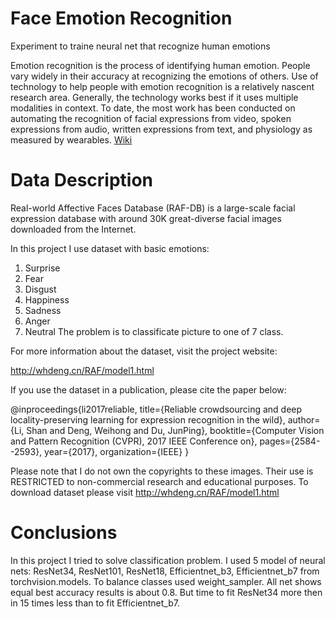# Face Emotion Recognition
Experiment to traine neural net that recognize human emotions

Emotion recognition is the process of identifying human emotion. People vary widely in their accuracy at recognizing the emotions of others. Use of technology to help people with emotion recognition is a relatively nascent research area. Generally, the technology works best if it uses multiple modalities in context. To date, the most work has been conducted on automating the recognition of facial expressions from video, spoken expressions from audio, written expressions from text, and physiology as measured by wearables. [Wiki](https://en.wikipedia.org/wiki/Emotion_recognition)

# Data Description

Real-world Affective Faces Database (RAF-DB) is a large-scale facial expression database with around 30K great-diverse facial images downloaded from the Internet.

In this project I use dataset with basic emotions:
1. Surprise
2. Fear
3. Disgust
4. Happiness
5. Sadness
6. Anger
7. Neutral
The problem is to classificate picture to one of 7 class.


For more information about the dataset, visit the project website:

  http://whdeng.cn/RAF/model1.html

If you use the dataset in a publication, please cite the paper below:

@inproceedings{li2017reliable,
  title={Reliable crowdsourcing and deep locality-preserving learning for expression recognition in the wild},
  author={Li, Shan and Deng, Weihong and Du, JunPing},
  booktitle={Computer Vision and Pattern Recognition (CVPR), 2017 IEEE Conference on},
  pages={2584--2593},
  year={2017},
  organization={IEEE}
}

Please note that I do not own the copyrights to these images. Their use is RESTRICTED to non-commercial research and educational purposes.
To download dataset please visit http://whdeng.cn/RAF/model1.html

# Conclusions
In this project I tried to solve classification problem. I used 5 model of neural nets: ResNet34, ResNet101, ResNet18, Efficientnet_b3, Efficientnet_b7 from torchvision.models. To balance classes used weight_sampler. All net shows equal best accuracy results is about 0.8. But time to fit ResNet34 more then in 15 times less than to fit Efficientnet_b7.
